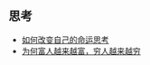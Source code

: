 ## 思考

- [如何改变自己的命运思考](/books/发展与OKR/06、自我管理/03、思考/01、如何改变自己的命运？/README.md)
- [为何富人越来越富，穷人越来越穷](/books/发展与OKR/06、自我管理/03、思考/02、为何富人越来越富，穷人越来越穷/README.md)
